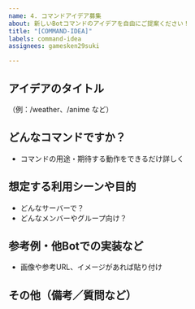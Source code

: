 ```yaml
---
name: 4. コマンドアイデア募集
about: 新しいBotコマンドのアイデアを自由にご提案ください！
title: "[COMMAND-IDEA]"
labels: command-idea
assignees: gamesken29suki

---
```


## アイデアのタイトル
（例：/weather、/anime など）

## どんなコマンドですか？
- コマンドの用途・期待する動作をできるだけ詳しく

## 想定する利用シーンや目的
- どんなサーバーで？
- どんなメンバーやグループ向け？

## 参考例・他Botでの実装など
- 画像や参考URL、イメージがあれば貼り付け

## その他（備考／質問など）

